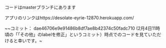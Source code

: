 コードはmasterブランチにあります

アプリのリンクはhttps://desolate-eyrie-12870.herokuapp.com/

~~コミット： dae46706e9e91486b8df7ae8b42374c50fadc710 (2月4日11時頃の「「その他」のlabelを修正」というコミット）時点でのコードを見ていただけると幸いです。~
